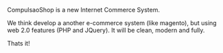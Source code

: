 CompulsaoShop is a new Internet Commerce System.

We think develop a another e-commerce system (like magento), but using web 2.0 features (PHP and JQuery). It will be clean, modern and fully.

Thats it!